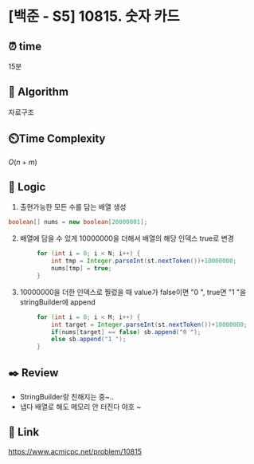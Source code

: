 # [백준 - S5] 10815. 숫자 카드

## ⏰  **time**
15분

## :pushpin: **Algorithm**
자료구조

## ⏲️**Time Complexity**
$O(n+m)$

## :round_pushpin: **Logic**
1. 출현가능한 모든 수를 담는 배열 생성
```java
boolean[] nums = new boolean[20000001];
```
2. 배열에 담을 수 있게 10000000을 더해서 배열의 해당 인덱스 true로 변경
```java
        for (int i = 0; i < N; i++) {
            int tmp = Integer.parseInt(st.nextToken())+10000000;
            nums[tmp] = true;
        }
```
3. 10000000을 더한 인덱스로 찔렀을 때 value가 false이면 "0 ", true면 "1 "을 stringBuilder에 append
```java
        for (int i = 0; i < M; i++) {
            int target = Integer.parseInt(st.nextToken())+10000000;
            if(nums[target] == false) sb.append("0 ");
            else sb.append("1 ");
        }

```

## :black_nib: **Review**
- StringBuilder랑 친해지는 중~..
- 냅다 배열로 해도 메모리 안 터진다 야호 ~

## 📡 Link
https://www.acmicpc.net/problem/10815
